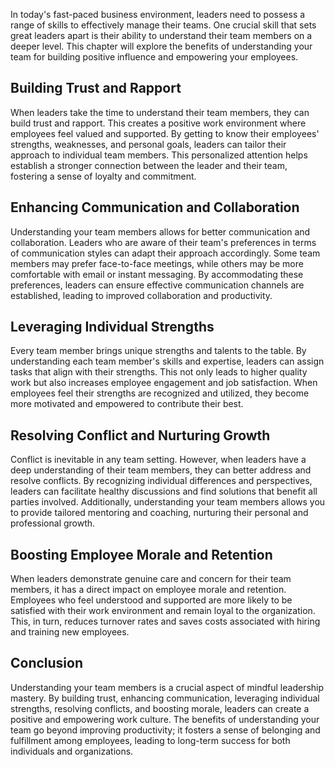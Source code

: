 
In today's fast-paced business environment, leaders need to possess a range of skills to effectively manage their teams. One crucial skill that sets great leaders apart is their ability to understand their team members on a deeper level. This chapter will explore the benefits of understanding your team for building positive influence and empowering your employees.

## Building Trust and Rapport

When leaders take the time to understand their team members, they can build trust and rapport. This creates a positive work environment where employees feel valued and supported. By getting to know their employees' strengths, weaknesses, and personal goals, leaders can tailor their approach to individual team members. This personalized attention helps establish a stronger connection between the leader and their team, fostering a sense of loyalty and commitment.

## Enhancing Communication and Collaboration

Understanding your team members allows for better communication and collaboration. Leaders who are aware of their team's preferences in terms of communication styles can adapt their approach accordingly. Some team members may prefer face-to-face meetings, while others may be more comfortable with email or instant messaging. By accommodating these preferences, leaders can ensure effective communication channels are established, leading to improved collaboration and productivity.

## Leveraging Individual Strengths

Every team member brings unique strengths and talents to the table. By understanding each team member's skills and expertise, leaders can assign tasks that align with their strengths. This not only leads to higher quality work but also increases employee engagement and job satisfaction. When employees feel their strengths are recognized and utilized, they become more motivated and empowered to contribute their best.

## Resolving Conflict and Nurturing Growth

Conflict is inevitable in any team setting. However, when leaders have a deep understanding of their team members, they can better address and resolve conflicts. By recognizing individual differences and perspectives, leaders can facilitate healthy discussions and find solutions that benefit all parties involved. Additionally, understanding your team members allows you to provide tailored mentoring and coaching, nurturing their personal and professional growth.

## Boosting Employee Morale and Retention

When leaders demonstrate genuine care and concern for their team members, it has a direct impact on employee morale and retention. Employees who feel understood and supported are more likely to be satisfied with their work environment and remain loyal to the organization. This, in turn, reduces turnover rates and saves costs associated with hiring and training new employees.

## Conclusion

Understanding your team members is a crucial aspect of mindful leadership mastery. By building trust, enhancing communication, leveraging individual strengths, resolving conflicts, and boosting morale, leaders can create a positive and empowering work culture. The benefits of understanding your team go beyond improving productivity; it fosters a sense of belonging and fulfillment among employees, leading to long-term success for both individuals and organizations.
